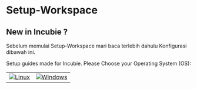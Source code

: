 # Setup-Workspace

## New in Incubie ?

Sebelum memulai Setup-Workspace mari baca terlebih dahulu Konfigurasi dibawah ini.

Setup guides made for Incubie. Please Choose your Operating System (OS):

<table>
  <tr>
    <td>
      <a href="OS/Linux.md">
        <img src="https://img.icons8.com/color/100/000000/linux.png" alt="Linux" />
      </a>
    </td>
    <td>
      <a href="OS/Windows.md">
        <img src="https://img.icons8.com/color/100/000000/windows8.png" alt="Windows">
      </a>
    </td>
  </tr>
</table>
